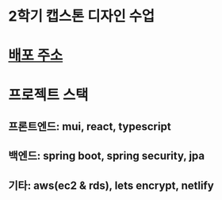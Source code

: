 # 2학기 캡스톤 디자인 수업

# [배포 주소](https://dlsss.netlify.app/)

# 프로젝트 스택
## 프론트엔드: mui, react, typescript

## 백엔드: spring boot, spring security, jpa

## 기타: aws(ec2 & rds), lets encrypt, netlify

